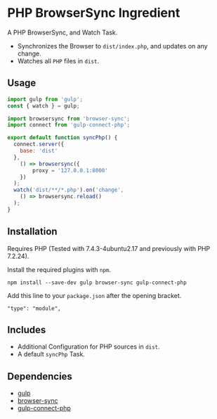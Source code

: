 PHP BrowserSync Ingredient
================================================================================

A PHP BrowserSync, and Watch Task.

- Synchronizes the Browser to `dist/index.php`, and updates on any change.
- Watches all `PHP` files in `dist`. 

Usage
--------------------------------------------------------------------------------

```javascript
import gulp from 'gulp';
const { watch } = gulp;

import browsersync from 'browser-sync';
import connect from 'gulp-connect-php';

export default function syncPhp() {
  connect.server({
  	base: 'dist'
  },
    () => browsersync({
    	proxy = '127.0.0.1:8000'
    })
  );
  watch('dist/**/*.php').on('change',
    () => browsersync.reload()
  );
}
```

Installation
--------------------------------------------------------------------------------

Requires PHP (Tested with 7.4.3-4ubuntu2.17 and previously with PHP 7.2.24).

Install the required plugins with `npm`.

`npm install --save-dev gulp browser-sync gulp-connect-php`

Add this line to your `package.json` after the opening bracket.

`"type": "module",`

Includes
--------------------------------------------------------------------------------

- Additional Configuration for PHP sources in `dist`.
- A default `syncPhp` Task. 

Dependencies
--------------------------------------------------------------------------------

- [gulp](https://www.npmjs.com/package/gulp)
- [browser-sync](https://www.npmjs.com/package/browser-sync)
- [gulp-connect-php](https://www.npmjs.com/package/gulp-connect-php)
